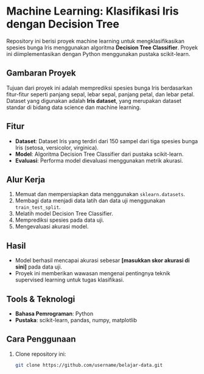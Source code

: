 # Machine Learning: Klasifikasi Iris dengan Decision Tree  

Repository ini berisi proyek machine learning untuk mengklasifikasikan spesies bunga Iris menggunakan algoritma **Decision Tree Classifier**. Proyek ini diimplementasikan dengan Python menggunakan pustaka scikit-learn.  

## Gambaran Proyek  
Tujuan dari proyek ini adalah memprediksi spesies bunga Iris berdasarkan fitur-fitur seperti panjang sepal, lebar sepal, panjang petal, dan lebar petal. Dataset yang digunakan adalah **Iris dataset**, yang merupakan dataset standar di bidang data science dan machine learning.  

## Fitur  
- **Dataset**: Dataset Iris yang terdiri dari 150 sampel dari tiga spesies bunga Iris (setosa, versicolor, virginica).  
- **Model**: Algoritma Decision Tree Classifier dari pustaka scikit-learn.  
- **Evaluasi**: Performa model dievaluasi menggunakan metrik akurasi.  

## Alur Kerja  
1. Memuat dan mempersiapkan data menggunakan `sklearn.datasets`.  
2. Membagi data menjadi data latih dan data uji menggunakan `train_test_split`.  
3. Melatih model Decision Tree Classifier.  
4. Memprediksi spesies pada data uji.  
5. Mengevaluasi akurasi model.  

## Hasil  
- Model berhasil mencapai akurasi sebesar **[masukkan skor akurasi di sini]** pada data uji.  
- Proyek ini memberikan wawasan mengenai pentingnya teknik supervised learning untuk tugas klasifikasi.  

## Tools & Teknologi  
- **Bahasa Pemrograman**: Python  
- **Pustaka**: scikit-learn, pandas, numpy, matplotlib  

## Cara Penggunaan  
1. Clone repository ini:  
   ```bash
   git clone https://github.com/username/belajar-data.git
